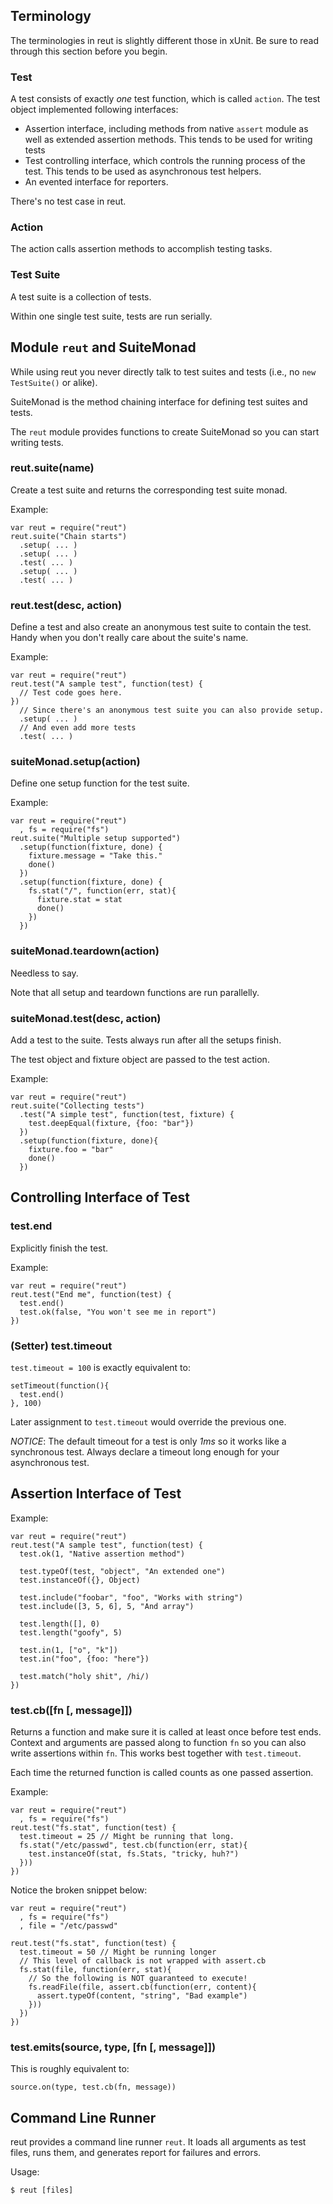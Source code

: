 ## Terminology

The terminologies in reut is slightly different those in xUnit. Be sure to
read through this section before you begin.

### Test

A test consists of exactly _one_ test function, which is called `action`.
The test object implemented following interfaces:

* Assertion interface, including methods from native `assert` module as
  well as extended assertion methods. This tends to be used for writing
  tests
* Test controlling interface, which controls the running process of the
  test. This tends to be used as asynchronous test helpers.
* An evented interface for reporters.

There's no test case in reut.

### Action

The action calls assertion methods to accomplish testing tasks.

### Test Suite

A test suite is a collection of tests.

Within one single test suite, tests are run serially.

## Module `reut` and SuiteMonad

While using reut you never directly talk to test suites and tests (i.e., no
`new TestSuite()` or alike).

SuiteMonad is the method chaining interface for defining test suites and
tests.

The `reut` module provides functions to create SuiteMonad so you can start
writing tests.

### reut.suite(name)

Create a test suite and returns the corresponding test suite monad.

Example:

    var reut = require("reut")
    reut.suite("Chain starts")
      .setup( ... )
      .setup( ... )
      .test( ... )
      .setup( ... )
      .test( ... )

### reut.test(desc, action)

Define a test and also create an anonymous test suite to contain the test.
Handy when you don't really care about the suite's name.

Example:

    var reut = require("reut")
    reut.test("A sample test", function(test) {
      // Test code goes here.
    })
      // Since there's an anonymous test suite you can also provide setup.
      .setup( ... )
      // And even add more tests
      .test( ... )

### suiteMonad.setup(action)

Define one setup function for the test suite.

Example:

    var reut = require("reut")
      , fs = require("fs")
    reut.suite("Multiple setup supported")
      .setup(function(fixture, done) {
        fixture.message = "Take this."
        done()
      })
      .setup(function(fixture, done) {
        fs.stat("/", function(err, stat){
          fixture.stat = stat
          done()
        })
      })

### suiteMonad.teardown(action)

Needless to say.

Note that all setup and teardown functions are run parallelly.

### suiteMonad.test(desc, action)

Add a test to the suite. Tests always run after all the setups finish.

The test object and fixture object are passed to the test action.

Example:

    var reut = require("reut")
    reut.suite("Collecting tests")
      .test("A simple test", function(test, fixture) {
        test.deepEqual(fixture, {foo: "bar"})
      })
      .setup(function(fixture, done){
        fixture.foo = "bar"
        done()
      })

## Controlling Interface of Test

### test.end

Explicitly finish the test.

Example:

    var reut = require("reut")
    reut.test("End me", function(test) {
      test.end()
      test.ok(false, "You won't see me in report")
    })

### (Setter) test.timeout

`test.timeout = 100` is exactly equivalent to:

    setTimeout(function(){
      test.end()
    }, 100)

Later assignment to `test.timeout` would override the previous one.

_NOTICE_: The default timeout for a test is only _1ms_ so it works like a
synchronous test. Always declare a timeout long enough for your
asynchronous test.

## Assertion Interface of Test

Example:

    var reut = require("reut")
    reut.test("A sample test", function(test) {
      test.ok(1, "Native assertion method")

      test.typeOf(test, "object", "An extended one")
      test.instanceOf({}, Object)

      test.include("foobar", "foo", "Works with string")
      test.include([3, 5, 6], 5, "And array")

      test.length([], 0)
      test.length("goofy", 5)

      test.in(1, ["o", "k"])
      test.in("foo", {foo: "here"})

      test.match("holy shit", /hi/)
    })

### test.cb([fn [, message]])

Returns a function and make sure it is called at least once before test
ends.  Context and arguments are passed along to function `fn` so you can
also write assertions within `fn`. This works best together with
`test.timeout`.

Each time the returned function is called counts as one passed assertion.

Example:

    var reut = require("reut")
      , fs = require("fs")
    reut.test("fs.stat", function(test) {
      test.timeout = 25 // Might be running that long.
      fs.stat("/etc/passwd", test.cb(function(err, stat){
        test.instanceOf(stat, fs.Stats, "tricky, huh?")
      }))
    })

Notice the broken snippet below:

    var reut = require("reut")
      , fs = require("fs")
      , file = "/etc/passwd"

    reut.test("fs.stat", function(test) {
      test.timeout = 50 // Might be running longer
      // This level of callback is not wrapped with assert.cb
      fs.stat(file, function(err, stat){
        // So the following is NOT guaranteed to execute!
        fs.readFile(file, assert.cb(function(err, content){
          assert.typeOf(content, "string", "Bad example")
        }))
      })
    })

### test.emits(source, type, [fn [, message]])

This is roughly equivalent to:

    source.on(type, test.cb(fn, message))

## Command Line Runner

reut provides a command line runner `reut`. It loads all arguments as test
files, runs them, and generates report for failures and errors.

Usage:

    $ reut [files]
